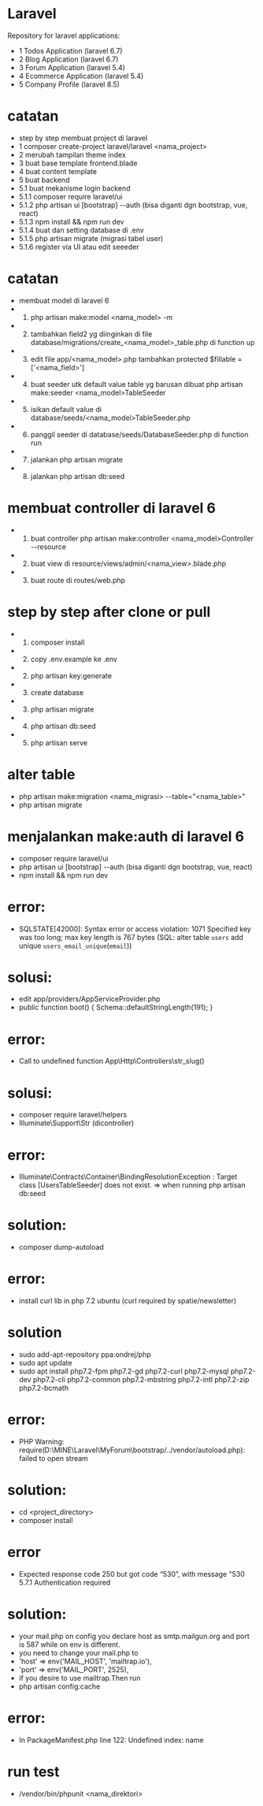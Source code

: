 # Laravel
Repository for laravel applications:
- 1 Todos Application (laravel 6.7)
- 2 Blog Application (laravel 6.7)
- 3 Forum Application (laravel 5.4)
- 4 Ecommerce Application (laravel 5.4)
- 5 Company Profile (laravel 8.5)

# catatan
- step by step membuat project di laravel
- 1 composer create-project laravel/laravel <nama_project>
- 2 merubah tampilan theme index
- 3 buat base template frontend.blade
- 4 buat content template
- 5 buat backend
- 5.1 buat mekanisme login backend
- 5.1.1 composer require laravel/ui
- 5.1.2 php artisan ui [bootstrap] --auth (bisa diganti dgn bootstrap, vue, react)
- 5.1.3 npm install && npm run dev
- 5.1.4 buat dan setting database di .env
- 5.1.5 php artisan migrate (migrasi tabel user)
- 5.1.6 register via UI atau edit seeeder


# catatan
- membuat model di laravel 6
- 1. php artisan make:model <nama_model> -m
- 2. tambahkan field2 yg diinginkan di file database/migrations/create_<nama_model>_table.php di function up
- 3. edit file app/<nama_model>.php tambahkan protected $fillable = ['<nama_field>']
- 4. buat seeder utk default value table yg barusan dibuat php artisan make:seeder <nama_model>TableSeeder
- 5. isikan default value di database/seeds/<nama_model>TableSeeder.php
- 6. panggil seeder di database/seeds/DatabaseSeeder.php di function run
- 7. jalankan php artisan migrate
- 8. jalankan php artisan db:seed

# membuat controller di laravel 6
- 1. buat controller php artisan make:controller <nama_model>Controller --resource
- 2. buat view di resource/views/admin/<nama_view>.blade.php
- 3. buat route di routes/web.php

# step by step after clone or pull
- 1. composer install
- 2. copy .env.example ke .env
- 2. php artisan key:generate
- 3. create database
- 3. php artisan migrate
- 4. php artisan db:seed
- 5. php artisan serve


# alter table
- php artisan make:migration <nama_migrasi> --table="<nama_table>"
- php artisan migrate

# menjalankan make:auth di laravel 6 
- composer require laravel/ui
- php artisan ui [bootstrap] --auth (bisa diganti dgn bootstrap, vue, react)
- npm install && npm run dev


# error:
- SQLSTATE[42000]: Syntax error or access violation: 1071 Specified key was too long; max key length is 767 bytes (SQL: alter table `users` add unique `users_email_unique`(`email`))
# solusi:
- edit app/providers/AppServiceProvider.php
- public function boot()
    {
        Schema::defaultStringLength(191);
    }

# error: 
- Call to undefined function App\Http\Controllers\str_slug()
# solusi: 
- composer require laravel/helpers
- Illuminate\Support\Str (dicontroller)

# error:
- Illuminate\Contracts\Container\BindingResolutionException  : Target class [UsersTableSeeder] does not exist. => when running php artisan db:seed
# solution:
- composer  dump-autoload

# error:
- install curl lib in php 7.2 ubuntu (curl required by spatie/newsletter)
# solution
- sudo add-apt-repository ppa:ondrej/php
- sudo apt update
- sudo apt install php7.2-fpm php7.2-gd php7.2-curl php7.2-mysql php7.2-dev php7.2-cli php7.2-common php7.2-mbstring php7.2-intl php7.2-zip php7.2-bcmath

# error:
- PHP Warning:  require(D:\MINE\Laravel\MyForum\bootstrap/../vendor/autoload.php): failed to open stream
# solution:
- cd <project_directory>
- composer install

# error
- Expected response code 250 but got code “530”, with message "530 5.7.1 Authentication required
# solution:
- your mail.php on config you declare host as smtp.mailgun.org and port is 587 while on env is different. 
- you need to change your mail.php to
- 'host' => env('MAIL_HOST', 'mailtrap.io'),
- 'port' => env('MAIL_PORT', 2525),
- if you desire to use mailtrap.Then run
- php artisan config:cache

# error:
- In PackageManifest.php line 122: Undefined index: name

# run test
- /vendor/bin/phpunit <nama_direktori>

